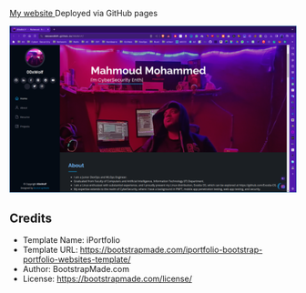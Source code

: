 
[My website ](https://mmsaeed509.github.io/)
Deployed via GitHub pages

![preview](./imgs/preview.png)


## Credits

- Template Name: iPortfolio
- Template URL: https://bootstrapmade.com/iportfolio-bootstrap-portfolio-websites-template/
- Author: BootstrapMade.com
- License: https://bootstrapmade.com/license/
